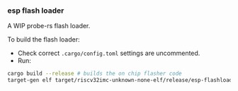 ### esp flash loader

A WIP probe-rs flash loader.

To build the flash loader:

* Check correct `.cargo/config.toml` settings are uncommented.
* Run: 
```bash
cargo build --release # builds the on chip flasher code
target-gen elf target/riscv32imc-unknown-none-elf/release/esp-flashloader > output/esp32c3.yaml # dumps the elf to yaml format for probe-rs
```
